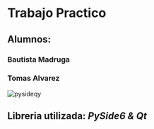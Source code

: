# Trabajo Practico

## Alumnos: 
### Bautista Madruga
### Tomas Alvarez

![pysideqy](https://user-images.githubusercontent.com/67231208/120827173-8a57a080-c531-11eb-8324-d91290ecc09a.jpeg)

## Libreria utilizada: _PySide6 & Qt_

